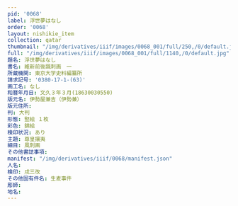 ```yaml
---
pid: '0068'
label: 浮世夢はなし
order: '0068'
layout: nishikie_item
collection: qatar
thumbnail: "/img/derivatives/iiif/images/0068_001/full/250,/0/default.jpg"
full: "/img/derivatives/iiif/images/0068_001/full/1140,/0/default.jpg"
題名: 浮世夢はなし
書名: 維新前後諷刺画　一
所蔵機関: 東京大学史料編纂所
請求記号: '0380-17-1-(63)'
画工名: なし
和暦年月日: 文久３年３月(18630030550)
版元名: 伊勢屋兼吉（伊勢兼）
版元住所: 
判: 大判
形態: 竪絵 １枚
彩色: 錦絵
検印状況: あり
主題: 尊皇攘夷
細目: 風刺画
その他書誌事項: 
manifest: "/img/derivatives/iiif/0068/manifest.json"
人名: 
検印: 戌三改
その他固有件名: 生麦事件
彫師: 
地名: 
---
```

